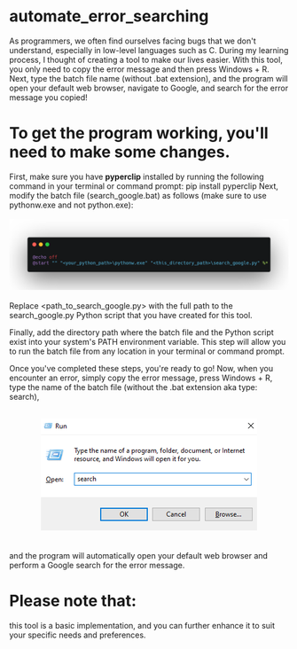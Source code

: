 # automate_error_searching
As programmers, we often find ourselves facing bugs that we don't understand,
especially in low-level languages such as C. During my learning process, 
I thought of creating a tool to make our lives easier. With this tool, 
you only need to copy the error message and then press Windows + R. Next,
type the batch file name (without .bat extension), and the program will open your default web browser,
navigate to Google, and search for the error message you copied!

# To get the program working, you'll need to make some changes. 
First, make sure you have __pyperclip__ installed by running the following command in your terminal or command prompt: pip install pyperclip
Next, modify the batch file (search_google.bat) as follows (make sure to use pythonw.exe and not python.exe):
<br><br>![batch file](https://github.com/ilyesBoukraa/automate_error_searching/blob/master/batch_file.png)<br><br>
Replace <path_to_search_google.py> with the full path to the search_google.py Python script that you have created for this tool.

Finally, add the directory path where the batch file and the Python script exist into your system's PATH environment variable.
This step will allow you to run the batch file from any location in your terminal or command prompt.

Once you've completed these steps, you're ready to go! Now, when you encounter an error, simply copy the error message,
press Windows + R, type the name of the batch file (without the .bat extension aka type: search), 
<br><br>
<!-- ![img_run](https://github.com/ilyesBoukraa/automate_error_searching/blob/master/Run.png) --->
<div style="text-align: center;">
    <img src="https://github.com/ilyesBoukraa/automate_error_searching/blob/master/Run.png" alt="Image Run">
</div> 
<br><br>
and the program will automatically open your default web browser and perform a Google search for the error message.

# Please note that: 
this tool is a basic implementation, and you can further enhance it to suit your specific needs and preferences.
